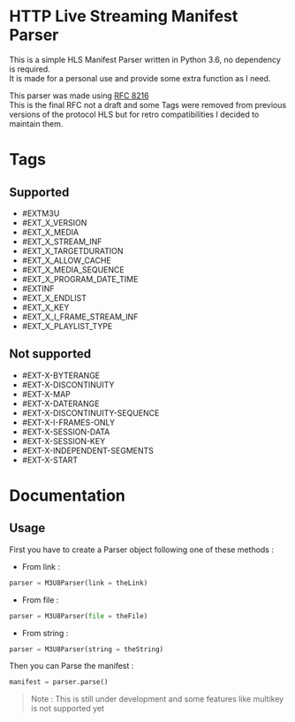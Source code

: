 
**HTTP Live Streaming Manifest Parser**
===
This is a simple HLS Manifest Parser written in Python 3.6, no
dependency is required.<br>
It is made for a personal use and provide some extra function as I need.

This parser was made using [RFC 8216](https://tools.ietf.org/html/rfc8216)<br>
This is the final RFC not a draft and some Tags were removed from
previous versions of the protocol HLS but for retro compatibilities
I decided to maintain them.

Tags
====

Supported
---------

- #EXTM3U
- #EXT_X_VERSION
- #EXT_X_MEDIA
- #EXT_X_STREAM_INF
- #EXT_X_TARGETDURATION
- #EXT_X_ALLOW_CACHE
- #EXT_X_MEDIA_SEQUENCE
- #EXT_X_PROGRAM_DATE_TIME
- #EXTINF
- #EXT_X_ENDLIST
- #EXT_X_KEY
- #EXT_X_I_FRAME_STREAM_INF
- #EXT_X_PLAYLIST_TYPE

Not supported
-------------

- #EXT-X-BYTERANGE
- #EXT-X-DISCONTINUITY
- #EXT-X-MAP
- #EXT-X-DATERANGE
- #EXT-X-DISCONTINUITY-SEQUENCE
- #EXT-X-I-FRAMES-ONLY
- #EXT-X-SESSION-DATA
- #EXT-X-SESSION-KEY
- #EXT-X-INDEPENDENT-SEGMENTS
- #EXT-X-START

Documentation
=============

Usage
-----

First you have to create a Parser object following one of these methods :
- From link :
```python
parser = M3U8Parser(link = theLink)
```
- From file :
```python
parser = M3U8Parser(file = theFile)
```
- From string :
```python
parser = M3U8Parser(string = theString)
```

Then you can Parse the manifest :
```python
manifest = parser.parse()
```


> Note : This is still under development and some features like multikey
> is not supported yet
